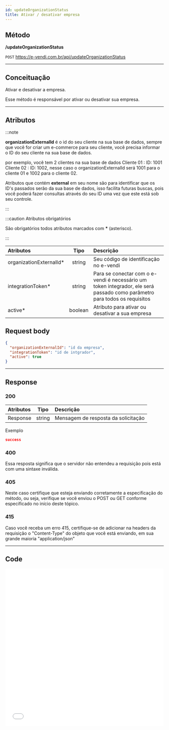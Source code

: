 ```yaml
---
id: updateOrganizationStatus
title: Ativar / desativar empresa
---
```


## Método

**/updateOrganizationStatus**

`POST` https://e-vendi.com.br/api/updateOrganizationStatus

---

## Conceituação

Ativar e desativar a empresa.

Esse método é responsável por ativar ou desativar sua empresa.

---

## Atributos

:::note

**organizationExternalId** é o id do seu cliente na sua base de dados, sempre que você for criar um e-commerce para seu cliente, você precisa informar o ID do seu cliente na sua base de dados.

por exemplo, você tem 2 clientes na sua base de dados Cliente 01 : ID: 1001 Cliente 02 : ID: 1002, nesse caso o organizationExternalId será 1001 para o cliente 01 e 1002 para o cliente 02.

Atributos que contém **external** em seu nome são para identificar que os ID's passados serão da sua base de dados, isso facilita futuras buscas, pois você poderá fazer consultas através do seu ID uma vez que este está sob seu controle.

:::

:::caution Atributos obrigatórios

São obrigatórios todos atributos marcados com **\*** (asterisco).

:::

| Atributos | Tipo | Descrição |
| :-- | :-: | :-- |
| organizationExternalId\* | string | Seu código de identificação no e-vendi |
| integrationToken\* | string | Para se conectar com o e-vendi é necessário um token integrador, ele será passado como parâmetro para todos os requisitos |
| active\* | boolean | Atributo para ativar ou desativar a sua empresa |

## Request body

```json
{
  "organizationExternalId": "id da empresa",
  "integrationToken": "id de intgrador",
  "active": true
}
```

---

## Response

### 200

| Atributos |  Tipo  | Descrição                           |
| :-------- | :----: | :---------------------------------- |
| Response  | string | Mensagem de resposta da solicitação |

Exemplo

```json
success
```

### 400

Essa resposta significa que o servidor não entendeu a requisição pois está com uma sintaxe inválida.

### 405

Neste caso certifique que esteja enviando corretamente a especificação do método, ou seja, verifique se você enviou o POST ou GET conforme especificado no início deste tópico.

### 415

Caso você receba um erro 415, certifique-se de adicionar na headers da requisição o "Content-Type" do objeto que você está enviando, em sua grande maioria "application/json"

---

## Code

<iframe src="//api.apiembed.com/?source=https://raw.githubusercontent.com/e-vendi/e-vendi-docs/main/json-examples/updateOrganizationStatus.json" frameborder="0" scrolling="no" width="100%" height="500px" seamless></iframe>
